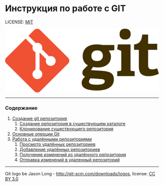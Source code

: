 # Инструкция по работе с GIT



LICENSE: [MIT](./license.md)

![git-log](./git_logo.png)

---

### Содержание
1. [Создание git репозитория](./init.md)
    1. [Создание репозитория в существующем каталоге](./start.md)
    2. [Клонирование существующего репозитория](./clone.md)
2. [Основные оперции Git](./commands.md)
3. [Работа с удалёнными репозиториями](./remote.md)
    1. [Просмотр удалённых репозиториев](./remote1.md)
    2. [Добавление удалённых репозиториев](./remote2.md)
    3. [Получение изменений из удалённого репозитория](./remote3.md)
    4. [Отправка изменений в удаленный репозиторий](./remote4.md)


---

Git logo be Jason Long  - 	http://git-scm.com/downloads/logos, license: [CC BY 3.0](https://creativecommons.org/licenses/by/3.0/)